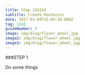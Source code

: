 ```yaml
---
title: Step 124143
subtitle: Create Routezzzz
date: 2017-01-04T15:04:10.000Z
tag: 1243
guideNumber: 2
image: img/blog/flavor_wheel.jpg
image2: img/blog/flavor_wheel.jpg
image3: img/blog/flavor_wheel.jpg
---
```



###STEP 1

Do some things
